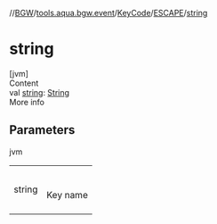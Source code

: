 //[BGW](../../../../index.md)/[tools.aqua.bgw.event](../../index.md)/[KeyCode](../index.md)/[ESCAPE](index.md)/[string](string.md)



# string  
[jvm]  
Content  
val [string](string.md): [String](https://kotlinlang.org/api/latest/jvm/stdlib/kotlin/-string/index.html)  
More info  


## Parameters  
  
jvm  
  
| | |
|---|---|
| <a name="tools.aqua.bgw.event/KeyCode.ESCAPE/string/#/PointingToDeclaration/"></a>string| <a name="tools.aqua.bgw.event/KeyCode.ESCAPE/string/#/PointingToDeclaration/"></a><br><br>Key name<br><br>|
  
  



